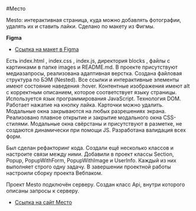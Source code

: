 #Место

Mesto: интерактивная страница, куда можно добавлять фотографии, удалять их и ставить лайки. Сделано по макету из Фигмы.

**Figma**

* [Ссылка на макет в Figma](https://www.figma.com/file/2cn9N9jSkmxD84oJik7xL7/JavaScript.-Sprint-4?node-id=0%3A1)

Есть index.html , index.css ,  index.js, директория blocks , файлы с картинками в папке images и README.md. В проекте присутствуют медиазапросы, реализована адаптивная верстка. Создана файловая структура по БЭМ (Nested). Все ссылки и интерактивные элементы имеют состояние наведения :hover. Контентные изображения имеют alt с корректным описанием, которое соответствует языку страницы. Используется язык программирования JavaScript. Технология DOM. Работает нажатие на кнопку лайка. Карточки можно удалить. Модальные окна закрываются на любых разрешениях экрана. Реализовано плавное открытие и закрытие модального окна CSS-стилями. Модальные окна свёрстаны и присутствуют в разметке, не создаются динамически при помощи JS. Разработана валидация всех форм.

Был сделан рефакторинг кода. Создали ещё несколько классов и настроите связи между ними. Добавили в проект классы Section, Popup, PopupWithForm, PopupWithImage и UserInfo. Каждый из них выполняет строго одну задачу. В завершении проектной работы настроили сборку проекта Вебпаком.

Проект Mesto подключён серверу. Создан класс Api, внутри которого описаны запросы к серверу.

* [Ссылка на сайт Место](https://arinapristupa.github.io/mesto/)

